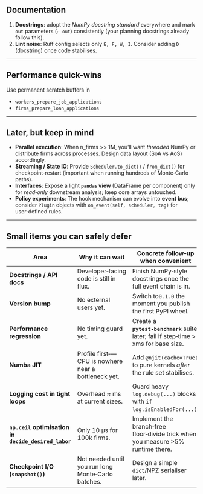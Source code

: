 
## Documentation

1. **Docstrings**: adopt the *NumPy docstring standard* everywhere and mark `out` parameters (`← out`) consistently (your planning docstrings already follow this).
2. **Lint noise**: Ruff config selects only `E, F, W, I`. Consider adding `D` (docstring) once code stabilises.

---

## Performance quick-wins

Use permanent scratch buffers in
* `workers_prepare_job_applications`
* `firms_prepare_loan_applications`

---

## Later, but keep in mind

* **Parallel execution**: When n\_firms >> 1M, you’ll want *threaded* NumPy or distribute firms across processes. Design data layout (SoA vs AoS) accordingly.
* **Streaming / State IO**: Provide `Scheduler.to_dict()` / `from_dict()` for checkpoint‑restart (important when running hundreds of Monte‑Carlo paths).
* **Interfaces**: Expose a light **`pandas` view** (DataFrame per component) only for *read‑only* downstream analysis; keep core arrays untouched.
* **Policy experiments**: The hook mechanism can evolve into **event bus**; consider `Plugin` objects with `on_event(self, scheduler, tag)` for user‑defined rules.

---

## Small items you can safely defer

| Area                                                 | Why it can wait                                      | Concrete follow‑up when convenient                                                  |
|------------------------------------------------------|------------------------------------------------------|-------------------------------------------------------------------------------------|
| **Docstrings / API docs**                            | Developer‑facing code is still in flux.              | Finish NumPy‑style docstrings once the full event chain is in.                      |
| **Version bump**                                     | No external users yet.                               | Switch to`0.1.0` the moment you publish the first PyPI wheel.                       |
| **Performance regression**                           | No timing guard yet.                                 | Create a **`pytest‑benchmark`** suite later; fail if step‑time > xms for base size. |
| **Numba JIT**                                        | Profile first‑—CPU is nowhere near a bottleneck yet. | Add `@njit(cache=True)` to pure kernels *after* the rule set stabilises.            |
| **Logging cost in tight loops**                      | Overhead ≈ ms at current sizes.                      | Guard heavy `log.debug(...)` blocks with `if log.isEnabledFor(...)`.                |
| **`np.ceil` optimisation in `decide_desired_labor`** | Only 10 µs for 100k firms.                           | Implement the branch‑free floor‑divide trick when you measure >5% runtime there.    |
| **Checkpoint I/O (`snapshot()`)**                    | Not needed until you run long Monte‑Carlo batches.   | Design a simple `dict`/NPZ serialiser later.                                        |
